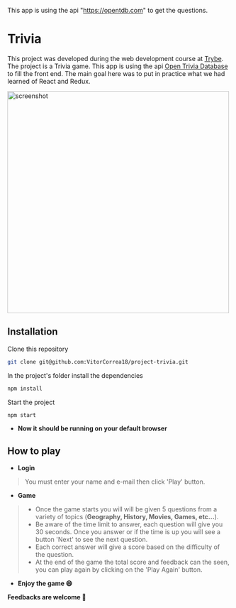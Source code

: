 This app is using the api "https://opentdb.com" to get the questions.

# Trivia

This project was developed during the web development course at [Trybe](https://www.betrybe.com/).
The project is a Trivia game.  This app is using the api [Open Trivia Database](https://opentdb.com/) to fill the front end.
The main goal here was to put in practice what we had learned of React and Redux.

<img src="./trivia.png" alt='screenshot' width="500">

## Installation

Clone this repository
```bash
git clone git@github.com:VitorCorrea18/project-trivia.git
```
In the project's folder install the dependencies
```bash
npm install
```
Start the project
```bash
npm start
```

- <b>Now it should be running on your default browser</b>

## How to play

* <b>Login</b> <br>
> You must enter your name and e-mail then click 'Play' button.
* <b>Game</b> <br>
> - Once the game starts you will will be given 5 questions from a variety of topics (<b>Geography, History, Movies, Games, etc...</b>). <br>
> - Be aware of the time limit to answer, each question will give you 30 seconds. Once you answer or if the time is up
you will see a button 'Next' to see the next question.
> - Each correct answer will give a score based on the difficulty of the question.
> - At the end of the game the total score and feedback can the seen, you can play again by clicking on the 'Play Again' button.
 - <b> Enjoy the game :smile: </b>
 
<b>Feedbacks are welcome :rocket:</b>
